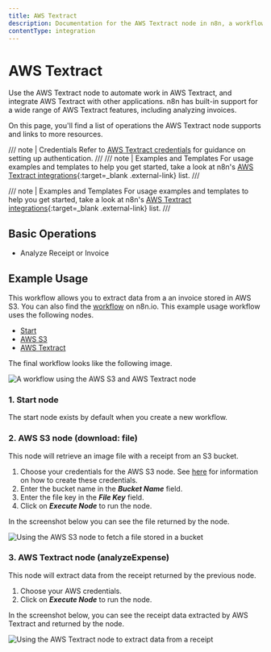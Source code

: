 ```yaml
---
title: AWS Textract
description: Documentation for the AWS Textract node in n8n, a workflow automation platform. Includes details of operations and configuration, and links to examples and credentials information.
contentType: integration
---
```


# AWS Textract

Use the AWS Textract node to automate work in AWS Textract, and integrate AWS Textract with other applications. n8n has built-in support for a wide range of AWS Textract features, including analyzing invoices.

On this page, you'll find a list of operations the AWS Textract node supports and links to more resources.

/// note | Credentials
Refer to [AWS Textract credentials](/integrations/builtin/credentials/aws/) for guidance on setting up authentication. 
///
/// note | Examples and Templates
For usage examples and templates to help you get started, take a look at n8n's [AWS Textract integrations](https://n8n.io/integrations/aws-textract/){:target=_blank .external-link} list.
///

/// note | Examples and Templates
For usage examples and templates to help you get started, take a look at n8n's [AWS Textract integrations](https://n8n.io/integrations/aws-textract/){:target=_blank .external-link} list.
///
## Basic Operations

- Analyze Receipt or Invoice

## Example Usage

This workflow allows you to extract data from a an invoice stored in AWS S3. You can also find the [workflow](https://n8n.io/workflows/1282) on n8n.io. This example usage workflow uses the following nodes.
- [Start](/integrations/builtin/core-nodes/n8n-nodes-base.start/)
- [AWS S3](/integrations/builtin/app-nodes/n8n-nodes-base.awsS3/)
- [AWS Textract]()

The final workflow looks like the following image.

![A workflow using the AWS S3 and AWS Textract node](/_images/integrations/builtin/app-nodes/awstextract/workflow.png)

### 1. Start node

The start node exists by default when you create a new workflow.

### 2. AWS S3 node (download: file)

This node will retrieve an image file with a receipt from an S3 bucket.

1. Choose your credentials for the AWS S3 node. See [here](/integrations/builtin/credentials/aws/) for information on how to create these credentials.
2. Enter the bucket name in the ***Bucket Name*** field.
3. Enter the file key in the ***File Key*** field.
4. Click on ***Execute Node*** to run the node.

In the screenshot below you can see the file returned by the node.

![Using the AWS S3 node to fetch a file stored in a bucket](/_images/integrations/builtin/app-nodes/awstextract/awss3_node.png)

### 3. AWS Textract node (analyzeExpense)

This node will extract data from the receipt returned by the previous node.

1. Choose your AWS credentials.
2. Click on ***Execute Node*** to run the node.

In the screenshot below, you can see the receipt data extracted by AWS Textract and returned by the node.

![Using the AWS Textract node to extract data from a receipt](/_images/integrations/builtin/app-nodes/awstextract/awstextract_node.png)


